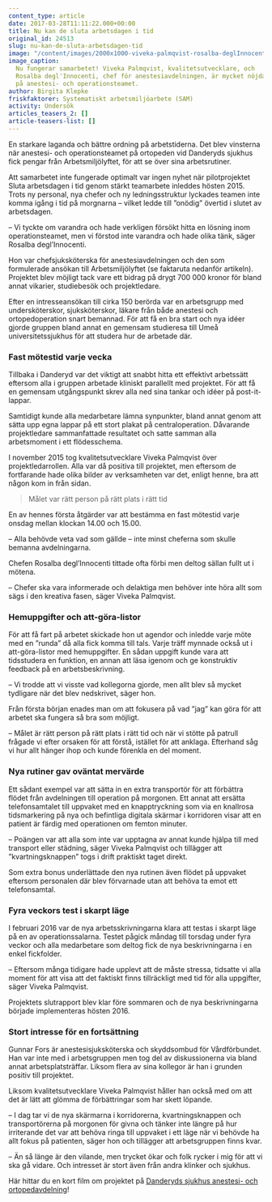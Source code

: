 ```yaml
---
content_type: article
date: 2017-03-28T11:11:22.000+00:00
title: Nu kan de sluta arbetsdagen i tid
original_id: 24513
slug: nu-kan-de-sluta-arbetsdagen-tid
image: "/content/images/2000x1000-viveka-palmqvist-rosalba-deglInnocenti-foto-jessica-gow-tt-2.jpg"
image_caption:
  Nu fungerar samarbetet! Viveka Palmqvist, kvalitetsutvecklare, och
  Rosalba degl'Innocenti, chef för anestesiavdelningen, är mycket nöjda med samarbetsprojektet
  på anestesi- och operationsteamet.
author: Birgita Klepke
friskfaktorer: Systematiskt arbetsmiljöarbete (SAM)
activity: Undersök
articles_teasers_2: []
article-teasers-list: []
---
```


En starkare laganda och bättre ordning på arbetstiderna. Det blev vinsterna när anestesi- och operationsteamet på ortopeden vid Danderyds sjukhus fick pengar från Arbetsmiljölyftet, för att se över sina arbetsrutiner.

Att samarbetet inte fungerade optimalt var ingen nyhet när pilotprojektet Sluta arbetsdagen i tid genom stärkt teamarbete inleddes hösten 2015. Trots ny personal, nya chefer och ny ledningsstruktur lyckades teamen inte komma igång i tid på morgnarna – vilket ledde till ”onödig” övertid i slutet av arbetsdagen.

– Vi tyckte om varandra och hade verkligen försökt hitta en lösning inom operationsteamet, men vi förstod inte varandra och hade olika tänk, säger Rosalba degl’Innocenti.

Hon var chefsjuksköterska för anestesiavdelningen och den som formulerade ansökan till Arbetsmiljölyftet (se faktaruta nedanför artikeln). Projektet blev möjligt tack vare ett bidrag på drygt 700 000 kronor för bland annat vikarier, studiebesök och projektledare.

Efter en intresseansökan till cirka 150 berörda var en arbetsgrupp med undersköterskor, sjuksköterskor, läkare från både anestesi och ortopedoperation snart bemannad. För att få en bra start och nya idéer gjorde gruppen bland annat en gemensam studieresa till Umeå universitetssjukhus för att studera hur de arbetade där.

### Fast mötestid varje vecka

Tillbaka i Danderyd var det viktigt att snabbt hitta ett effektivt arbetssätt eftersom alla i gruppen arbetade kliniskt parallellt med projektet. För att få en gemensam utgångspunkt skrev alla ned sina tankar och idéer på post-it-lappar.

Samtidigt kunde alla medarbetare lämna synpunkter, bland annat genom att sätta upp egna lappar på ett stort plakat på centraloperation. Dåvarande projektledare sammanfattade resultatet och satte samman alla arbetsmoment i ett flödesschema.

I november 2015 tog kvalitetsutvecklare Viveka Palmqvist över projektledarrollen. Alla var då positiva till projektet, men eftersom de fortfarande hade olika bilder av verksamheten var det, enligt henne, bra att någon kom in från sidan.

> Målet var rätt person på rätt plats i rätt tid

En av hennes första åtgärder var att bestämma en fast mötestid varje onsdag mellan klockan 14.00 och 15.00.

– Alla behövde veta vad som gällde – inte minst cheferna som skulle bemanna avdelningarna.

Chefen Rosalba degl’Innocenti tittade ofta förbi men deltog sällan fullt ut i mötena.

– Chefer ska vara informerade och delaktiga men behöver inte höra allt som sägs i den kreativa fasen, säger Viveka Palmqvist.

### Hemuppgifter och att-göra-listor

För att få fart på arbetet skickade hon ut agendor och inledde varje möte med en ”runda” då alla fick komma till tals. Varje träff mynnade också ut i att-göra-listor med hemuppgifter. En sådan uppgift kunde vara att tidsstudera en funktion, en annan att läsa igenom och ge konstruktiv feedback på en arbetsbeskrivning.

– Vi trodde att vi visste vad kollegorna gjorde, men allt blev så mycket tydligare när det blev nedskrivet, säger hon.

Från första början enades man om att fokusera på vad ”jag” kan göra för att arbetet ska fungera så bra som möjligt.

– Målet är rätt person på rätt plats i rätt tid och när vi stötte på patrull frågade vi efter orsaken för att förstå, istället för att anklaga. Efterhand såg vi hur allt hänger ihop och kunde förenkla en del moment.

### Nya rutiner gav oväntat mervärde

Ett sådant exempel var att sätta in en extra transportör för att förbättra flödet från avdelningen till operation på morgonen. Ett annat att ersätta telefonsamtalet till uppvaket med en knapptryckning som via en knallrosa tidsmarkering på nya och befintliga digitala skärmar i korridoren visar att en patient är färdig med operationen om femton minuter.

– Poängen var att alla som inte var upptagna av annat kunde hjälpa till med transport eller städning, säger Viveka Palmqvist och tillägger att ”kvartningsknappen” togs i drift praktiskt taget direkt.

Som extra bonus underlättade den nya rutinen även flödet på uppvaket eftersom personalen där blev förvarnade utan att behöva ta emot ett telefonsamtal.

### Fyra veckors test i skarpt läge

I februari 2016 var de nya arbetsskrivningarna klara att testas i skarpt läge på en av operationssalarna. Testet pågick måndag till torsdag under fyra veckor och alla medarbetare som deltog fick de nya beskrivningarna i en enkel fickfolder.

– Eftersom många tidigare hade upplevt att de måste stressa, tidsatte vi alla moment för att visa att det faktiskt finns tillräckligt med tid för alla uppgifter, säger Viveka Palmqvist.

Projektets slutrapport blev klar före sommaren och de nya beskrivningarna började implementeras hösten 2016.

### Stort intresse för en fortsättning

Gunnar Fors är anestesisjuksköterska och skyddsombud för Vårdförbundet. Han var inte med i arbetsgruppen men tog del av diskussionerna via bland annat arbetsplatsträffar. Liksom flera av sina kollegor är han i grunden positiv till projektet.

Liksom kvalitetsutvecklare Viveka Palmqvist håller han också med om att det är lätt att glömma de förbättringar som har skett löpande.

– I dag tar vi de nya skärmarna i korridorerna, kvartningsknappen och transportörerna på morgonen för givna och tänker inte längre på hur irriterande det var att behöva ringa till uppvaket i ett läge när vi behövde ha allt fokus på patienten, säger hon och tillägger att arbetsgruppen finns kvar.

– Än så länge är den vilande, men trycket ökar och folk rycker i mig för att vi ska gå vidare. Och intresset är stort även från andra klinker och sjukhus.

Här hittar du en kort film om projektet på [Danderyds sjukhus anestesi- och ortopedavdelning](http://ringla.nu/goda-exempel/sluta-arbetsdagen-i-tid)!
